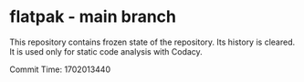 # flatpak - main branch

This repository contains frozen state of the repository.
Its history is cleared. It is used only for static code
analysis with Codacy.

Commit Time: 1702013440